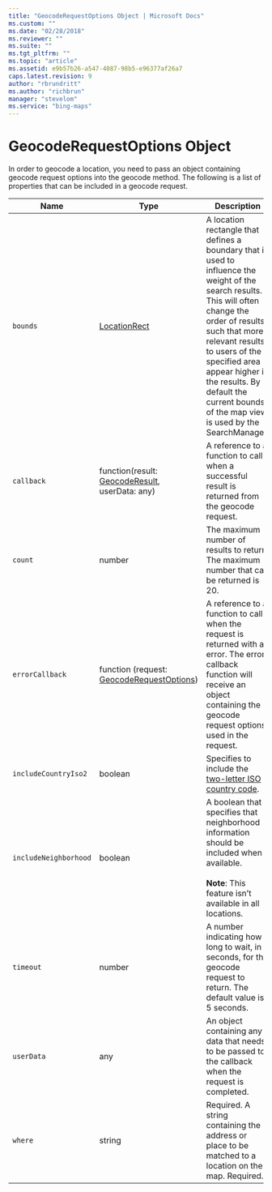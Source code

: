 ```yaml
---
title: "GeocodeRequestOptions Object | Microsoft Docs"
ms.custom: ""
ms.date: "02/28/2018"
ms.reviewer: ""
ms.suite: ""
ms.tgt_pltfrm: ""
ms.topic: "article"
ms.assetid: e9b57b26-a547-4087-98b5-e96377af26a7
caps.latest.revision: 9
author: "rbrundritt"
ms.author: "richbrun"
manager: "stevelom"
ms.service: "bing-maps"
---
```

# GeocodeRequestOptions Object
In order to geocode a location, you need to pass an object containing geocode request options into the geocode method. The following is a list of properties that can be included in a geocode request.

Name                   | Type                                      | Description
---------------------- | ----------------------------------------- | -----------------------------------------------
`bounds`                 | [LocationRect](../../map-control-api/locationrect-class.md)                              |A location rectangle that defines a boundary that is used to influence the weight of the search results. This will often change the order of results such that more relevant results to users of the specified area appear higher in the results. By default the current bounds of the map view is used by the SearchManager.
`callback`               | function(result: [GeocodeResult](geocoderesult-object.md), userData: any)       | A reference to a function to call when a successful result is returned from the geocode request. 
`count`                  | number                                    | The maximum number of results to return. The maximum number that can be returned is 20.
`errorCallback`          | function (request: [GeocodeRequestOptions](geocoderequestoptions-object.md))                                 | A reference to a function to call when the request is returned with an error. The error callback function will receive an object containing the geocode request options used in the request.
`includeCountryIso2`     | boolean                                   | Specifies to include the [two-letter ISO country code](http://www.iso.org/iso/country_codes.htm).
`includeNeighborhood`    | boolean                                   | A boolean that specifies that neighborhood information should be included when available. <br/><br/>**Note**: This feature isn’t available in all locations.
`timeout`                | number                                    | A number indicating how long to wait, in seconds, for the geocode request to return. The default value is 5 seconds.
`userData`               | any                                       | An object containing any data that needs to be passed to the callback when the request is completed.
`where`                  | string                                    | Required. A string containing the address or place to be matched to a location on the map. Required.
